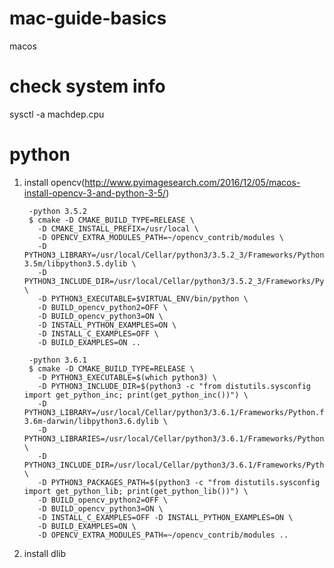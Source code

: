 # mac-guide-basics
macos
# check system info
  sysctl -a machdep.cpu
# python
1. install opencv(http://www.pyimagesearch.com/2016/12/05/macos-install-opencv-3-and-python-3-5/)

        -python 3.5.2
        $ cmake -D CMAKE_BUILD_TYPE=RELEASE \
          -D CMAKE_INSTALL_PREFIX=/usr/local \
          -D OPENCV_EXTRA_MODULES_PATH=~/opencv_contrib/modules \
          -D PYTHON3_LIBRARY=/usr/local/Cellar/python3/3.5.2_3/Frameworks/Python.framework/Versions/3.5/lib/python3.5/config-3.5m/libpython3.5.dylib \
          -D PYTHON3_INCLUDE_DIR=/usr/local/Cellar/python3/3.5.2_3/Frameworks/Python.framework/Versions/3.5/include/python3.5m/ \
          -D PYTHON3_EXECUTABLE=$VIRTUAL_ENV/bin/python \
          -D BUILD_opencv_python2=OFF \
          -D BUILD_opencv_python3=ON \
          -D INSTALL_PYTHON_EXAMPLES=ON \
          -D INSTALL_C_EXAMPLES=OFF \
          -D BUILD_EXAMPLES=ON ..
        
        -python 3.6.1
        $ cmake -D CMAKE_BUILD_TYPE=RELEASE \
          -D PYTHON3_EXECUTABLE=$(which python3) \
          -D PYTHON3_INCLUDE_DIR=$(python3 -c "from distutils.sysconfig import get_python_inc; print(get_python_inc())") \
          -D PYTHON3_LIBRARY=/usr/local/Cellar/python3/3.6.1/Frameworks/Python.framework/Versions/3.6/lib/python3.6/config-3.6m-darwin/libpython3.6.dylib \
          -D PYTHON3_LIBRARIES=/usr/local/Cellar/python3/3.6.1/Frameworks/Python.framework/Versions/3.6/bin \
          -D PYTHON3_INCLUDE_DIR=/usr/local/Cellar/python3/3.6.1/Frameworks/Python.framework/Versions/3.6/Headers \
          -D PYTHON3_PACKAGES_PATH=$(python3 -c "from distutils.sysconfig import get_python_lib; print(get_python_lib())") \
          -D BUILD_opencv_python2=OFF \
          -D BUILD_opencv_python3=ON \
          -D INSTALL_C_EXAMPLES=OFF -D INSTALL_PYTHON_EXAMPLES=ON \
          -D BUILD_EXAMPLES=ON \
          -D OPENCV_EXTRA_MODULES_PATH=~/opencv_contrib/modules ..
          
2. install dlib

